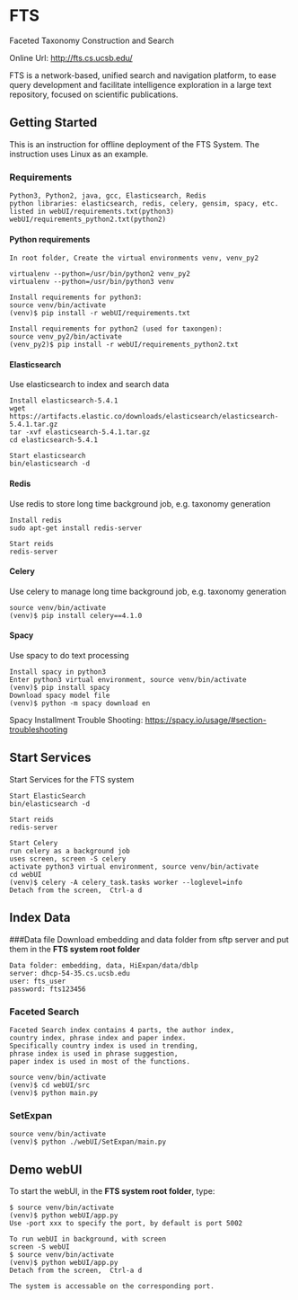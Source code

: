 # FTS
Faceted Taxonomy Construction and Search

Online Url: <http://fts.cs.ucsb.edu/>

FTS is a network-based, unified search and navigation platform,
to ease query development and facilitate intelligence exploration
in a large text repository, focused on scientific publications.

## Getting Started
This is an instruction for offline deployment of the
FTS System. The instruction uses Linux as an example.

### Requirements
```
Python3, Python2, java, gcc, Elasticsearch, Redis
python libraries: elasticsearch, redis, celery, gensim, spacy, etc.
listed in webUI/requirements.txt(python3)
webUI/requirements_python2.txt(python2)
```

#### Python requirements
```
In root folder, Create the virtual environments venv, venv_py2

virtualenv --python=/usr/bin/python2 venv_py2
virtualenv --python=/usr/bin/python3 venv

Install requirements for python3:
source venv/bin/activate
(venv)$ pip install -r webUI/requirements.txt

Install requirements for python2 (used for taxongen):
source venv_py2/bin/activate
(venv_py2)$ pip install -r webUI/requirements_python2.txt
```

#### Elasticsearch
Use elasticsearch to index and search data
```
Install elasticsearch-5.4.1
wget https://artifacts.elastic.co/downloads/elasticsearch/elasticsearch-5.4.1.tar.gz
tar -xvf elasticsearch-5.4.1.tar.gz
cd elasticsearch-5.4.1

Start elasticsearch
bin/elasticsearch -d
```

#### Redis
Use redis to store long time background job, e.g. taxonomy generation
```
Install redis
sudo apt-get install redis-server

Start reids
redis-server
```

#### Celery
Use celery to manage long time background job, e.g. taxonomy generation
```
source venv/bin/activate
(venv)$ pip install celery==4.1.0
```



#### Spacy
Use spacy to do text processing
```
Install spacy in python3
Enter python3 virtual environment, source venv/bin/activate
(venv)$ pip install spacy
Download spacy model file
(venv)$ python -m spacy download en
```
Spacy Installment Trouble Shooting: <https://spacy.io/usage/#section-troubleshooting>

<!--
Error: setup script exited with error: command 'x86_64-linux-gnu-gcc' failed with exit status 1
Reference: https://stackoverflow.com/questions/26053982/setup-script-exited-with-error-command-x86-64-linux-gnu-gcc-failed-with-exit
Solution: sudo apt-get install libpq-dev python-dev libxml2-dev libxslt1-dev libldap2-dev libsasl2-dev libffi-dev


Spacy Installment Trouble Shooting
```
Error: Failed building wheel for spacy
Reference: https://stackoverflow.com/questions/43370851/failed-building-wheel-for-spacy
Solution: pip install --no-cache-dir spacy
```
-->



## Start Services
Start Services for the FTS system
```
Start ElasticSearch
bin/elasticsearch -d

Start reids
redis-server

Start Celery
run celery as a background job
uses screen, screen -S celery
activate python3 virtual environment, source venv/bin/activate
cd webUI
(venv)$ celery -A celery_task.tasks worker --loglevel=info
Detach from the screen,  Ctrl-a d
```

## Index Data
###Data file
Download embedding and data folder from sftp server and put them in the **FTS system root folder**
```
Data folder: embedding, data, HiExpan/data/dblp
server: dhcp-54-35.cs.ucsb.edu
user: fts_user
password: fts123456
```


### Faceted Search
```
Faceted Search index contains 4 parts, the author index,
country index, phrase index and paper index.
Specifically country index is used in trending,
phrase index is used in phrase suggestion,
paper index is used in most of the functions.

source venv/bin/activate
(venv)$ cd webUI/src
(venv)$ python main.py
```

### SetExpan

```
source venv/bin/activate
(venv)$ python ./webUI/SetExpan/main.py
```

## Demo webUI

To start the webUI, in the **FTS system root folder**, type:

```
$ source venv/bin/activate
(venv)$ python webUI/app.py
Use -port xxx to specify the port, by default is port 5002

To run webUI in background, with screen
screen -S webUI
$ source venv/bin/activate
(venv)$ python webUI/app.py
Detach from the screen,  Ctrl-a d

The system is accessable on the corresponding port.
```
